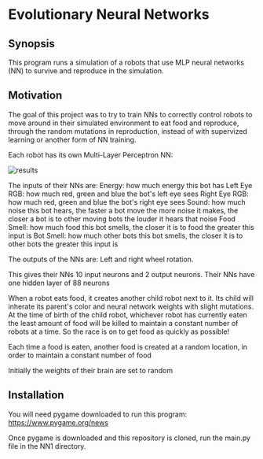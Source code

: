 # Evolutionary Neural Networks

## Synopsis

This program runs a simulation of a robots that use MLP neural networks (NN)
to survive and reproduce in the simulation.

## Motivation

The goal of this project was to try to train NNs to correctly
control robots to move around in their simulated environment to
eat food and reproduce, through the random mutations in
reproduction, instead of with supervized learning or another
form of NN training.


Each robot has its own Multi-Layer Perceptron NN:

![results](https://github.com/PopeyedLocket/Evolutionary-Neural-Network/blob/master/videos_and_images/nn_display.png?raw=true "MLP Neural Network")

The inputs of their NNs are:
    Energy: how much energy this bot has
    Left Eye RGB: how much red, green and blue the bot's left eye sees
    Right Eye RGB: how much red, green and blue the bot's right eye sees
    Sound: how much noise this bot hears,
           the faster a bot move the more noise it makes,
           the closer a bot is to other moving bots the louder
           it hears that noise
    Food Smell: how much food this bot smells,
                the closer it is to food the greater this input is
    Bot Smell: how much other bots this bot smells,
                the closer it is to other bots the greater this input is

The outputs of the NNs are:
    Left and right wheel rotation. 

This gives their NNs 10 input neurons and 2 output neurons.
Their NNs have one hidden layer of 88 neurons

When a robot eats food, it creates another child robot
next to it. Its child will inherate its parent's color and
neural network weights with slight mutations. At the time of birth of
the child robot, whichever robot has currently eaten 
the least amount of food will be killed to maintain a constant
number of robots at a time. So the race is on to get food
as quickly as possible!

Each time a food is eaten, another food is created at a random
location, in order to maintain a constant number of food

Initially the weights of their brain are set to random 

## Installation

You will need pygame downloaded to run this program:
https://www.pygame.org/news

Once pygame is downloaded and this repository is cloned,
run the main.py file in the NN1 directory.

